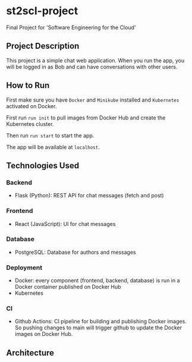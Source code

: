 # st2scl-project

Final Project for 'Software Engineering for the Cloud'

## Project Description

This project is a simple chat web application. When you run the app, you will be logged in as Bob and can have conversations with other users.

## How to Run

First make sure you have `Docker` and `Minikube` installed and `Kubernetes` activated on Docker.

First run `run init` to pull images from Docker Hub and create the Kubernetes cluster.

Then run `run start` to start the app.

The app will be available at `localhost`.

## Technologies Used

### Backend

- Flask (Python): REST API for chat messages (fetch and post)

### Frontend

- React (JavaScript): UI for chat messages

### Database

- PostgreSQL: Database for authors and messages

### Deployment

- Docker: every component (frontend, backend, database) is run in a Docker container published on Docker Hub
- Kubernetes

### CI

- Github Actions: CI pipeline for building and publishing Docker images. So pushing changes to main will trigger github to update the Docker images on Docker Hub.

## Architecture
